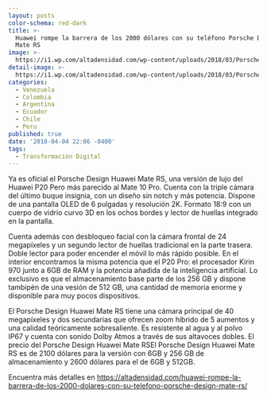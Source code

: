 ```yaml
---
layout: posts
color-schema: red-dark
title: >-
  Huawei rompe la barrera de los 2000 dólares con su teléfono Porsche Design
  Mate RS
image: >-
  https://i1.wp.com/altadensidad.com/wp-content/uploads/2018/03/Porsche-Design-Huawei-Mate-RS.jpg?w=602&ssl=1
detail-image: >-
  https://i1.wp.com/altadensidad.com/wp-content/uploads/2018/03/Porsche-Design-Huawei-Mate-RS.jpg?w=602&ssl=1
categories:
  - Venezuela
  - Colombia
  - Argentina
  - Ecuador
  - Chile
  - Peru
published: true
date: '2018-04-04 22:06 -0400'
tags:
  - Transformación Digital
---
```


Ya es oficial el Porsche Design Huawei Mate RS, una versión de lujo del Huawei P20 Pero más parecido al Mate 10 Pro. Cuenta con la triple cámara del último buque insignia, con un diseño sin notch y más potencia. Dispone de una pantalla OLED de 6 pulgadas y resolución 2K. Formato 18:9 con un cuerpo de vidrio curvo 3D en los ochos bordes y lector de huellas integrado en la pantalla.

Cuenta además con desbloqueo facial con la cámara frontal de 24 megapíxeles y un segundo lector de huellas tradicional en la parte trasera. Doble lector para poder encender el móvil lo más rápido posible. En el interior encontramos la misma potencia que el P20 Pro: el procesador Kirin 970 junto a 6GB de RAM y la potencia añadida de la inteligencia artificial. Lo exclusivo es que el almacenamiento base parte de los 256 GB y dispone tambipén de una vesión de 512 GB, una cantidad de memoria enorme y disponible para muy pocos dispositivos.

El Porsche Design Huawei Mate RS tiene una cámara principal de 40 megapíxeles y dos secundarias que ofrecen zoom híbrido de 5 aumentos y una calidad teóricamente sobresaliente. Es resistente al agua y al polvo IP67 y cuenta con sonido Dolby Atmos a través de sus altavoces dobles. El precio del Porsche Design Huawei Mate RSEl Porsche Design Huawei Mate RS es de 2100 dólares para la versión con 6GB y 256 GB de almacenamiento y 2600 dólares para el de 6GB y 512GB.

Encuentra más detalles en https://altadensidad.com/huawei-rompe-la-barrera-de-los-2000-dolares-con-su-telefono-porsche-design-mate-rs/
